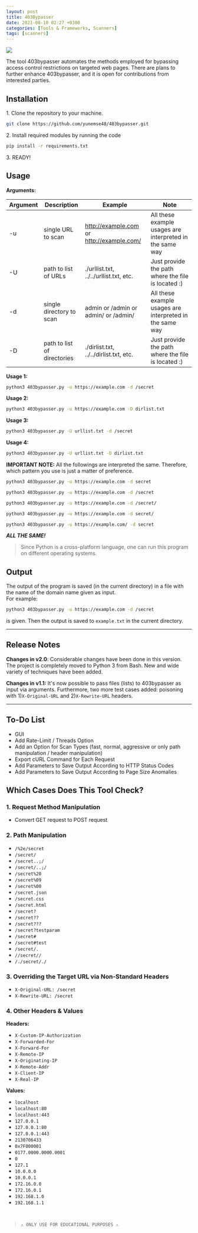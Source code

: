 ```yaml
---
layout: post
title: 403Bypasser
date: 2021-08-10 02:27 +0300
categories: [Tools & Frameworks, Scanners]
tags: [scanners]
---
```








![](../../assets/img/scanners/403.png)

The tool 403bypasser automates the methods employed for bypassing access control restrictions on targeted web pages. There are plans to further enhance 403bypasser, and it is open for contributions from interested parties.

Installation
--

1\. Clone the repository to your machine.

 ```bash
 git clone https://github.com/yunemse48/403bypasser.git
 ```

2\. Install required modules by running the code

```bash
pip install -r requirements.txt
```

3\. READY!

Usage
---

**Arguments:**  


Argument  |  Description  |  Example  |  Note
---|---|---|---|
-u  |  single URL to scan | http://example.com or http://example.com/  |  All these example usages are interpreted in the same way
-U	|  path to list of URLs  |  ./urllist.txt, ../../urllist.txt, etc.	|  Just provide the path where the file is located :)
-d	|  single directory to scan	 |  admin or /admin or admin/ or /admin/  |  All these example usages are interpreted in the same way
-D	|  path to list of directories	|  ./dirlist.txt, ../../dirlist.txt, etc.  |  Just provide the path where the file is located :)
  
  
**Usage 1:**

```bash
python3 403bypasser.py -u https://example.com -d /secret
```

  
**Usage 2:**

```bash
python3 403bypasser.py -u https://example.com -D dirlist.txt
```

  
**Usage 3:**

```bash
python3 403bypasser.py -U urllist.txt -d /secret
```

  
**Usage 4:**

```basH
python3 403bypasser.py -U urllist.txt -D dirlist.txt
```

  

**IMPORTANT NOTE:** All the followings are interpreted the same. Therefore, which pattern you use is just a matter of preference.

```bash
python3 403bypasser.py -u https://example.com -d secret
```

```bash
python3 403bypasser.py -u https://example.com -d /secret
```

```bash
python3 403bypasser.py -u https://example.com -d /secret/
```

```bash
python3 403bypasser.py -u https://example.com -d secret/
```

```bash
python3 403bypasser.py -u https://example.com/ -d secret
```

  
_**ALL THE SAME!**_

> Since Python is a cross-platform language, one can run this program on different operating systems.

Output
--

The output of the program is saved (in the current directory) in a file with the name of the domain name given as input.  
For example:  

```bash
python3 403bypasser.py -u https://example.com -d /secret
```

is given. Then the output is saved to `example.txt` in the current directory.

* * *

Release Notes
---

**Changes in v2.0**: Considerable changes have been done in this version. The project is completely moved to Python 3 from Bash. New and wide variety of techniques have been added.  
  
**Changes in v1.1:** It's now possible to pass files (lists) to 403bypasser as input via arguments. Furthermore, two more test cases added: poisoning with 1)`X-Original-URL` and 2)`X-Rewrite-URL` headers.

* * *

To-Do List
--

*   GUI
*   Add Rate-Limit / Threads Option
*   Add an Option for Scan Types (fast, normal, aggressive or only path manipulation / header manipulation)
*   Export cURL Command for Each Request
*   Add Parameters to Save Output According to HTTP Status Codes
*   Add Parameters to Save Output According to Page Size Anomalies

Which Cases Does This Tool Check?
--

### 1\. Request Method Manipulation

*   Convert GET request to POST request

### 2\. Path Manipulation

*   `/%2e/secret`
*   `/secret/`
*   `/secret..;/`
*   `/secret/..;/`
*   `/secret%20`
*   `/secret%09`
*   `/secret%00`
*   `/secret.json`
*   `/secret.css`
*   `/secret.html`
*   `/secret?`
*   `/secret??`
*   `/secret???`
*   `/secret?testparam`
*   `/secret#`
*   `/secret#test`
*   `/secret/.`
*   `//secret//`
*   `/./secret/./`

### 3\. Overriding the Target URL via Non-Standard Headers

*   `X-Original-URL: /secret`
*   `X-Rewrite-URL: /secret`

### 4\. Other Headers & Values

**Headers:**

*   `X-Custom-IP-Authorization`
*   `X-Forwarded-For`
*   `X-Forward-For`
*   `X-Remote-IP`
*   `X-Originating-IP`
*   `X-Remote-Addr`
*   `X-Client-IP`
*   `X-Real-IP`

**Values:**

*   `localhost`
*   `localhost:80`
*   `localhost:443`
*   `127.0.0.1`
*   `127.0.0.1:80`
*   `127.0.0.1:443`
*   `2130706433`
*   `0x7F000001`
*   `0177.0000.0000.0001`
*   `0`
*   `127.1`
*   `10.0.0.0`
*   `10.0.0.1`
*   `172.16.0.0`
*   `172.16.0.1`
*   `192.168.1.0`
*   `192.168.1.1`

<br>
  

>`⚠ ONLY USE FOR EDUCATIONAL PURPOSES ⚠`
